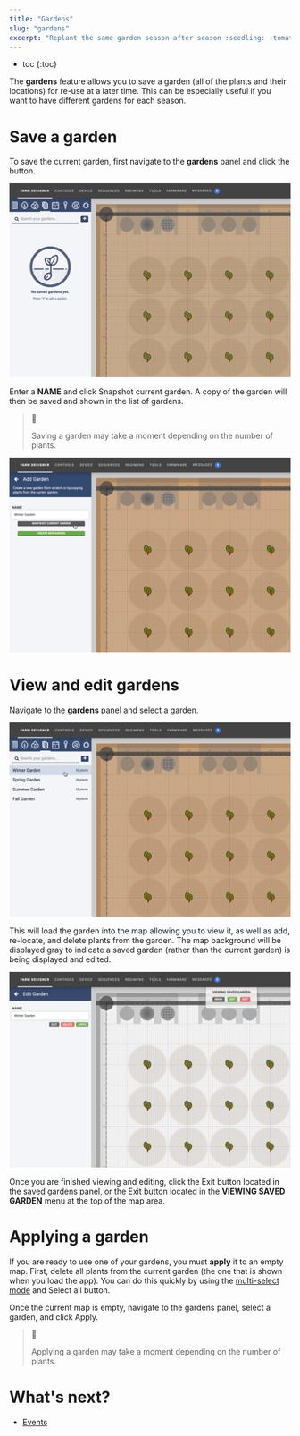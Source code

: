 ```yaml
---
title: "Gardens"
slug: "gardens"
excerpt: "Replant the same garden season after season :seedling: :tomato: :eggplant: :strawberry:\n[Open this panel in the app](https://my.farm.bot/app/designer/gardens)"
---
```


* toc
{:toc}

The **gardens** feature allows you to save a garden (all of the plants and their locations) for re-use at a later time. This can be especially useful if you want to have different gardens for each season.

# Save a garden
To save the current garden, first navigate to the **gardens** panel and click the <span class="fb-button fb-blue"><i class="fa fa-plus"></i></span> button.

![Screen Shot 2019-12-02 at 4.03.37 PM.png](Screen_Shot_2019-12-02_at_4.03.37_PM.png)

Enter a **NAME** and click <span class="fb-button fb-gray">Snapshot current garden</span>. A copy of the garden will then be saved and shown in the list of gardens.

> 📘
>
> Saving a garden may take a moment depending on the number of plants.

![Screen Shot 2019-12-02 at 4.05.31 PM.png](Screen_Shot_2019-12-02_at_4.05.31_PM.png)

# View and edit gardens
Navigate to the **gardens** panel and select a garden.

![Screen Shot 2019-12-02 at 4.07.55 PM.png](Screen_Shot_2019-12-02_at_4.07.55_PM.png)

This will load the garden into the map allowing you to view it, as well as add, re-locate, and delete plants from the garden. The map background will be displayed gray to indicate a saved garden (rather than the current garden) is being displayed and edited.

![Screen Shot 2019-12-02 at 4.10.24 PM.png](Screen_Shot_2019-12-02_at_4.10.24_PM.png)

Once you are finished viewing and editing, click the <span class="fb-button fb-gray">Exit</span> button located in the saved gardens panel, or the <span class="fb-button fb-red">Exit</span> button located in the **VIEWING SAVED GARDEN** menu at the top of the map area.

# Applying a garden
If you are ready to use one of your gardens, you must **apply** it to an empty map. First, delete all plants from the current garden (the one that is shown when you load the app). You can do this quickly by using the [multi-select mode](../../The-FarmBot-Web-App/farm-designer.md#select-mode) and <span class="fb-button fb-gray">Select all</span> button.

Once the current map is empty, navigate to the gardens panel, select a garden, and click <span class="fb-button fb-green">Apply</span>.

> 📘
>
> Applying a garden may take a moment depending on the number of plants.

# What's next?

 * [Events](../farm-designer/events.md)
